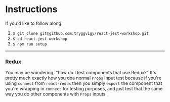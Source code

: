 # Instructions

If you'd like to follow along:

1. `$ git clone git@github.com:tryggvigy/react-jest-workshop.git`
2. `$ cd react-jest-workshop`
4. `$ npm run setup`

---

### Redux

You may be wondering, "how do I test components that use Redux?"
It's pretty much exactly how you doa normal `Props` input test because if
you're using `connect` from `react-redux` then you simply `export` the
component that you're wrapping in `connect` for testing purposes, and
just test that the same way you do other components with `Props` inputs.
